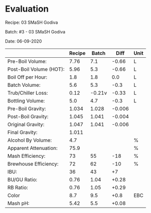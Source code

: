 # Evaluation

Recipe: 03 SMaSH Godiva

Batch: #3 - 03 SMaSH Godiva

Date: 06-09-2020

|                         | Recipe | Batch | Diff   | Unit |
|-------------------------|--------|-------|--------|------|
| Pre-Boil Volume:        | 7.76   | 7.1   | -0.66  | L    |
| Post-Boil Volume (HOT): | 5.96   | 5.3   | -0.66  | L    |
| Boil Off per Hour:      | 1.8    | 1.8   |  0.0   | L    |
| Batch Volume:           | 5.6    | 5.3   | -0.3   | L    |
| Trub/Chiller Loss:      | 0.12   | -0.21v| -0.33  | L    |
| Bottling Volume:        | 5.0    | 4.7   | -0.3   | L    |
| Pre-Boil Gravity:       | 1.034  | 1.028 | -0.006 |      |
| Post-Boil Gravity:      | 1.045  | 1.041 | -0.004 |      |
| Original Gravity:       | 1.047  | 1.041 | -0.006 |      |
| Final Gravity:          | 1.011  |       |        |      |
| Alcohol By Volume:      | 4.7    |       |        | %    |
| Apparent Attenuation:   | 75.9   |       |        | %    |
| Mash Efficiency:        | 73     | 55    | -18    | %    |
| Brewhouse Efficiency:   | 72     | 62    | -10    | %    |
| IBU:                    | 36     | 43    | +7     |      |
| BU/GU Ratio:            | 0.76   | 1.04  | +0.28  |      |
| RB Ratio:               | 0.76   | 1.05  | +0.29  |      |
| Color                   | 8.7    | 9.5   | +0.8   | EBC  |
| Mash pH:                | 5.42   | 5.5   | +0.08  |      |
